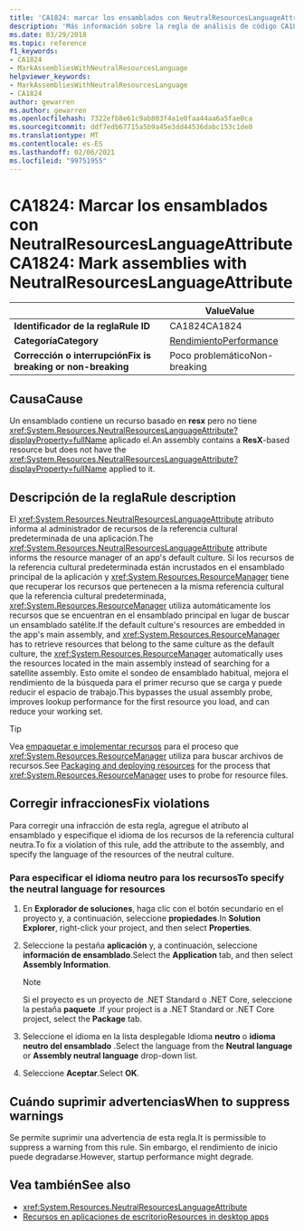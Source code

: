 ```yaml
---
title: 'CA1824: marcar los ensamblados con NeutralResourcesLanguageAttribute (análisis de código)'
description: 'Más información sobre la regla de análisis de código CA1824: marcar los ensamblados con NeutralResourcesLanguageAttribute'
ms.date: 03/29/2018
ms.topic: reference
f1_keywords:
- CA1824
- MarkAssembliesWithNeutralResourcesLanguage
helpviewer_keywords:
- MarkAssembliesWithNeutralResourcesLanguage
- CA1824
author: gewarren
ms.author: gewarren
ms.openlocfilehash: 7322efb8e61c9ab803f4a1e0faa44aa6a5fae0ca
ms.sourcegitcommit: ddf7edb67715a5b9a45e3dd44536dabc153c1de0
ms.translationtype: MT
ms.contentlocale: es-ES
ms.lasthandoff: 02/06/2021
ms.locfileid: "99751955"
---
```

# <a name="ca1824-mark-assemblies-with-neutralresourceslanguageattribute"></a><span data-ttu-id="65453-103">CA1824: Marcar los ensamblados con NeutralResourcesLanguageAttribute</span><span class="sxs-lookup"><span data-stu-id="65453-103">CA1824: Mark assemblies with NeutralResourcesLanguageAttribute</span></span>

| | <span data-ttu-id="65453-104">Value</span><span class="sxs-lookup"><span data-stu-id="65453-104">Value</span></span> |
|-|-|
| <span data-ttu-id="65453-105">**Identificador de la regla**</span><span class="sxs-lookup"><span data-stu-id="65453-105">**Rule ID**</span></span> |<span data-ttu-id="65453-106">CA1824</span><span class="sxs-lookup"><span data-stu-id="65453-106">CA1824</span></span>|
| <span data-ttu-id="65453-107">**Categoría**</span><span class="sxs-lookup"><span data-stu-id="65453-107">**Category**</span></span> |[<span data-ttu-id="65453-108">Rendimiento</span><span class="sxs-lookup"><span data-stu-id="65453-108">Performance</span></span>](performance-warnings.md)|
| <span data-ttu-id="65453-109">**Corrección o interrupción**</span><span class="sxs-lookup"><span data-stu-id="65453-109">**Fix is breaking or non-breaking**</span></span> |<span data-ttu-id="65453-110">Poco problemático</span><span class="sxs-lookup"><span data-stu-id="65453-110">Non-breaking</span></span>|

## <a name="cause"></a><span data-ttu-id="65453-111">Causa</span><span class="sxs-lookup"><span data-stu-id="65453-111">Cause</span></span>

<span data-ttu-id="65453-112">Un ensamblado contiene un recurso basado en **resx** pero no tiene <xref:System.Resources.NeutralResourcesLanguageAttribute?displayProperty=fullName> aplicado el.</span><span class="sxs-lookup"><span data-stu-id="65453-112">An assembly contains a **ResX**-based resource but does not have the <xref:System.Resources.NeutralResourcesLanguageAttribute?displayProperty=fullName> applied to it.</span></span>

## <a name="rule-description"></a><span data-ttu-id="65453-113">Descripción de la regla</span><span class="sxs-lookup"><span data-stu-id="65453-113">Rule description</span></span>

<span data-ttu-id="65453-114">El <xref:System.Resources.NeutralResourcesLanguageAttribute> atributo informa al administrador de recursos de la referencia cultural predeterminada de una aplicación.</span><span class="sxs-lookup"><span data-stu-id="65453-114">The <xref:System.Resources.NeutralResourcesLanguageAttribute> attribute informs the resource manager of an app's default culture.</span></span> <span data-ttu-id="65453-115">Si los recursos de la referencia cultural predeterminada están incrustados en el ensamblado principal de la aplicación y <xref:System.Resources.ResourceManager> tiene que recuperar los recursos que pertenecen a la misma referencia cultural que la referencia cultural predeterminada, <xref:System.Resources.ResourceManager> utiliza automáticamente los recursos que se encuentran en el ensamblado principal en lugar de buscar un ensamblado satélite.</span><span class="sxs-lookup"><span data-stu-id="65453-115">If the default culture's resources are embedded in the app's main assembly, and <xref:System.Resources.ResourceManager> has to retrieve resources that belong to the same culture as the default culture, the <xref:System.Resources.ResourceManager> automatically uses the resources located in the main assembly instead of searching for a satellite assembly.</span></span> <span data-ttu-id="65453-116">Esto omite el sondeo de ensamblado habitual, mejora el rendimiento de la búsqueda para el primer recurso que se carga y puede reducir el espacio de trabajo.</span><span class="sxs-lookup"><span data-stu-id="65453-116">This bypasses the usual assembly probe, improves lookup performance for the first resource you load, and can reduce your working set.</span></span>

> [!TIP]
> <span data-ttu-id="65453-117">Vea [empaquetar e implementar recursos](../../../framework/resources/packaging-and-deploying-resources-in-desktop-apps.md) para el proceso que <xref:System.Resources.ResourceManager> utiliza para buscar archivos de recursos.</span><span class="sxs-lookup"><span data-stu-id="65453-117">See [Packaging and deploying resources](../../../framework/resources/packaging-and-deploying-resources-in-desktop-apps.md) for the process that <xref:System.Resources.ResourceManager> uses to probe for resource files.</span></span>

## <a name="fix-violations"></a><span data-ttu-id="65453-118">Corregir infracciones</span><span class="sxs-lookup"><span data-stu-id="65453-118">Fix violations</span></span>

<span data-ttu-id="65453-119">Para corregir una infracción de esta regla, agregue el atributo al ensamblado y especifique el idioma de los recursos de la referencia cultural neutra.</span><span class="sxs-lookup"><span data-stu-id="65453-119">To fix a violation of this rule, add the attribute to the assembly, and specify the language of the resources of the neutral culture.</span></span>

### <a name="to-specify-the-neutral-language-for-resources"></a><span data-ttu-id="65453-120">Para especificar el idioma neutro para los recursos</span><span class="sxs-lookup"><span data-stu-id="65453-120">To specify the neutral language for resources</span></span>

1. <span data-ttu-id="65453-121">En **Explorador de soluciones**, haga clic con el botón secundario en el proyecto y, a continuación, seleccione **propiedades**.</span><span class="sxs-lookup"><span data-stu-id="65453-121">In **Solution Explorer**, right-click your project, and then select **Properties**.</span></span>

2. <span data-ttu-id="65453-122">Seleccione la pestaña **aplicación** y, a continuación, seleccione **información de ensamblado**.</span><span class="sxs-lookup"><span data-stu-id="65453-122">Select the **Application** tab, and then select **Assembly Information**.</span></span>

   > [!NOTE]
   > <span data-ttu-id="65453-123">Si el proyecto es un proyecto de .NET Standard o .NET Core, seleccione la pestaña **paquete** .</span><span class="sxs-lookup"><span data-stu-id="65453-123">If your project is a .NET Standard or .NET Core project, select the **Package** tab.</span></span>

3. <span data-ttu-id="65453-124">Seleccione el idioma en la lista desplegable Idioma **neutro** o **idioma neutro del ensamblado** .</span><span class="sxs-lookup"><span data-stu-id="65453-124">Select the language from the **Neutral language** or **Assembly neutral language** drop-down list.</span></span>

4. <span data-ttu-id="65453-125">Seleccione **Aceptar**.</span><span class="sxs-lookup"><span data-stu-id="65453-125">Select **OK**.</span></span>

## <a name="when-to-suppress-warnings"></a><span data-ttu-id="65453-126">Cuándo suprimir advertencias</span><span class="sxs-lookup"><span data-stu-id="65453-126">When to suppress warnings</span></span>

<span data-ttu-id="65453-127">Se permite suprimir una advertencia de esta regla.</span><span class="sxs-lookup"><span data-stu-id="65453-127">It is permissible to suppress a warning from this rule.</span></span> <span data-ttu-id="65453-128">Sin embargo, el rendimiento de inicio puede degradarse.</span><span class="sxs-lookup"><span data-stu-id="65453-128">However, startup performance might degrade.</span></span>

## <a name="see-also"></a><span data-ttu-id="65453-129">Vea también</span><span class="sxs-lookup"><span data-stu-id="65453-129">See also</span></span>

- <xref:System.Resources.NeutralResourcesLanguageAttribute>
- [<span data-ttu-id="65453-130">Recursos en aplicaciones de escritorio</span><span class="sxs-lookup"><span data-stu-id="65453-130">Resources in desktop apps</span></span>](../../../framework/resources/index.md)
